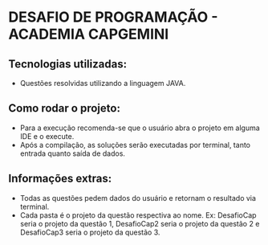 # DESAFIO DE PROGRAMAÇÃO - ACADEMIA CAPGEMINI 

## Tecnologias utilizadas:
 
- Questões resolvidas utilizando a linguagem JAVA. 

## Como rodar o projeto: 
- Para a execução recomenda-se que o usuário abra o projeto em alguma IDE e o execute.
- Após a compilação, as soluções serão executadas por terminal, tanto entrada quanto saída de dados.

## Informações extras: 
- Todas as questões pedem dados do usuário e retornam o resultado via terminal.
- Cada pasta é o projeto da questão respectiva ao nome. Ex: DesafioCap seria o projeto da questão 1, DesafioCap2 seria o projeto da questão 2 e DesafioCap3 seria o projeto da questão 3.
